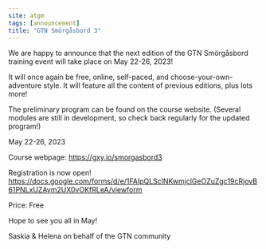 ```yaml
---
site: atgm
tags: [announcement]
title: "GTN Smörgåsbord 3"
---
```



We are happy to announce that the next edition of the GTN Smörgåsbord training event will take place on May 22-26, 2023!

It will once again be free, online, self-paced, and choose-your-own-adventure style. It will feature all the content of previous editions, plus lots more!

The preliminary program can be found on the course website. (Several modules are still in development, so check back regularly for the updated program!)

May 22-26, 2023

Course webpage: https://gxy.io/smorgasbord3

Registration is now open! https://docs.google.com/forms/d/e/1FAIpQLSclNKwmjclGeOZuZgc19cRjovB61PNLxUZAym2UX0vOKfRLeA/viewform

Price:  Free

Hope to see you all in May!

Saskia & Helena on behalf of the GTN community